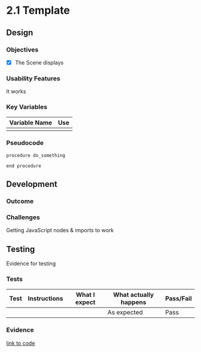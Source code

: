 # 2.1 Template

## Design

### Objectives



* [x] The Scene displays

### Usability Features

It works

### Key Variables

| Variable Name | Use |
| ------------- | --- |
|               |     |

### Pseudocode

```
procedure do_something
    
end procedure
```

## Development

### Outcome

### Challenges

Getting JavaScript nodes & imports to work

## Testing

Evidence for testing

### Tests

| Test | Instructions | What I expect | What actually happens | Pass/Fail |
| ---- | ------------ | ------------- | --------------------- | --------- |
|      |              |               | As expected           | Pass      |

### Evidence

[link to code](https://github.com/Ca-Hay/CollisionDetection3D)

```
```
